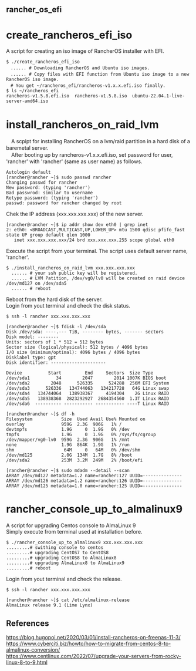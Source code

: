 ## rancher_os_efi
# create_rancheros_efi_iso
  A script for creating an iso image of RancherOS installer with EFI.<br>
  ```
  $ ./create_rancheros_efi_iso
  　...... # Downloading RancherOS and Ubuntu iso images.
  　...... # Copy files with EFI function from Ubuntu iso image to a new RancherOS iso image.
  　# You get ~/rancheros_efi/rancheros-v1.x.x.efi.iso finally.
  $ ls ~/rancheros_efi
  rancheros-v1.5.8.efi.iso  rancheros-v1.5.8.iso  ubuntu-22.04.1-live-server-amd64.iso
  ```
# install_rancheros_on_raid_lvm
　A scpipt for installing RancherOS on a lvm/raid partition in a hard disk of a baremetal server.<br>
　After booting up by rancheros-v1.x.x.efi.iso, set password for user, 'rancher' with 'rancher' (same as user name) as follows.
 ```
 Autologin default
 [rancher@rancher ~]$ sudo passwd rancher
 Changing passwd for rancher
 New password: (typing 'rancher')
 Bad passwrod: similar to username
 Retype password: (typing 'rancher')
 passwd: password for rancher changed by root
 ```
 Chek the IP address (xxx.xxx.xxx.xxx) of the new server.
 ```
 [rancher@rancher ~]$ ip addr show dev eth0 | grep inet
 2: eth0: <BROADCAST,MULTICAST,UP,LOWER_UP> mtu 1500 qdisc pfifo_fast state UP group default qlen 1000
    inet xxx.xxx.xxx.xxx/24 brd xxx.xxx.xxx.255 scope global eth0
 ```
 Execute the script from your terminal. The script uses default server name, 'rancher'.
 ```
 $ ./install_rancheros_on_raid_lvm xxx.xxx.xxx.xxx
   ...... # your ssh public key will be registered.
   ...... # LVM Patition, /dev/vg0/lv0 will be created on raid device /dev/md127 on /dev/sda5
   ...... # reboot
 ```
 Reboot from the hard disk of the server.<br>
 Login from yout terminal and check the disk status.<br>
 ```
 $ ssh -l rancher xxx.xxx.xxx.xxx
 
[rancher@rancher ~]$ fdisk -l /dev/sda
Disk /dev/sda: ----.--- TiB, -------- bytes, ------- sectors
Disk model: --------
Units: sectors of 1 * 512 = 512 bytes
Sector size (logical/physical): 512 bytes / 4096 bytes
I/O size (minimum/optimal): 4096 bytes / 4096 bytes
Disklabel type: gpt
Disk identifier: ---------------------

Device          Start         End     Sectors  Size Type
/dev/sda1          34        2047        2014 1007K BIOS boot
/dev/sda2        2048      526335      524288  256M EFI System
/dev/sda3      526336   134744063   134217728   64G Linux swap
/dev/sda4   134744064   138938367     4194304    2G Linux RAID
/dev/sda5   138938368  2823292927  2684354560  1.3T Linux RAID
/dev/sda6  ---------- ----------- ----------- ----T Linux RAID

[rancher@rancher ~]$ df -h
Filesystem           Size  Used Avail Use% Mounted on
overlay              959G  2.3G  906G   1% /
devtmpfs             1.9G     0  1.9G   0% /dev
tmpfs                1.9G     0  1.9G   0% /sys/fs/cgroup
/dev/mapper/vg0-lv0  959G  2.3G  906G   1% /mnt
none                 1.9G  864K  1.9G   1% /run
shm                   64M     0   64M   0% /dev/shm
/dev/md125           2.0G  134M  1.7G   8% /boot
/dev/sda2            253M  3.2M  249M   2% /boot/efi

[rancher@rancher ~]$ sudo mdadm --detail --scan
ARRAY /dev/md127 metadata=1.2 name=rancher:127 UUID=---------------
ARRAY /dev/md126 metadata=1.2 name=rancher:126 UUID=---------------
ARRAY /dev/md125 metadata=1.0 name=rancher:125 UUID=---------------

```

# rancher_console_up_to_almalinux9
A script for upgrading Centos console to AlmaLinux 9<br>
Simply execute from terminal used at installation before.
```
$ ./rancher_console_up_to_almalinux9 xxx.xxx.xxx.xxx
.........# swithing console to centos
.........# upgrading CentOS7 to CentOS8
.........# upgrading CentOS8 to AlmaLinux8
.........# upgrading AlmaLinux8 to AlmaLinux9
.........# reboot
```
Login from yout terminal and check the release.<br>
```
$ ssh -l rancher xxx.xxx.xxx.xxx

[rancher@rancher ~]$ cat /etc/almalinux-release
AlmaLinux release 9.1 (Lime Lynx)
```
## References
https://blog.hugopoi.net/2020/03/01/install-rancheros-on-freenas-11-3/<br>
https://www.cyberciti.biz/howto/how-to-migrate-from-centos-8-to-almalinux-conversion/<br>
https://www.centlinux.com/2022/07/upgrade-your-servers-from-rocky-linux-8-to-9.html<br>
